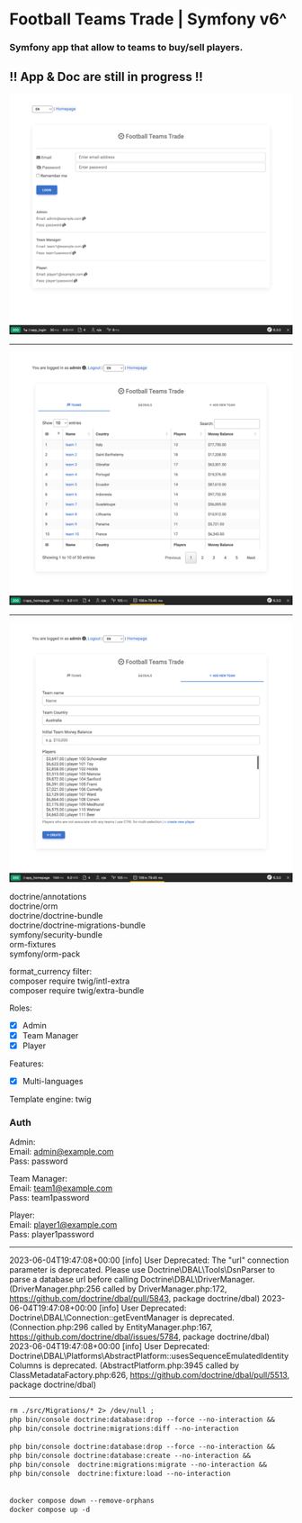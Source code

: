 # Football Teams Trade | Symfony v6^

### Symfony app that allow to teams to buy/sell players.

## !! App & Doc are still in progress !!

<img src="screenshots/login.png">
<hr />
<img src="screenshots/teams.png">
<hr />
<img src="screenshots/new-team.png">

<br />


doctrine/annotations<br/>
doctrine/orm<br/>
doctrine/doctrine-bundle<br/>
doctrine/doctrine-migrations-bundle<br/>
symfony/security-bundle<br/>
orm-fixtures<br/>
symfony/orm-pack<br/>

format_currency filter:<br/>
composer require twig/intl-extra<br/>
composer require twig/extra-bundle<br/>


Roles:
- [x] Admin
- [x] Team Manager
- [x] Player

Features:
- [x] Multi-languages


Template engine: twig<br/>


### Auth

Admin:<br>
Email: admin@example.com<br>
Pass: password

Team Manager:<br>
Email: team1@example.com<br>
Pass: team1password

Player:<br>
Email: player1@example.com<br>
Pass: player1password


<hr />

2023-06-04T19:47:08+00:00 [info] User Deprecated: The "url" connection parameter is deprecated. Please use Doctrine\DBAL\Tools\DsnParser to parse a database url before calling Doctrine\DBAL\DriverManager. (DriverManager.php:256 called by DriverManager.php:172, https://github.com/doctrine/dbal/pull/5843, package doctrine/dbal)
2023-06-04T19:47:08+00:00 [info] User Deprecated: Doctrine\DBAL\Connection::getEventManager is deprecated. (Connection.php:296 called by EntityManager.php:167, https://github.com/doctrine/dbal/issues/5784, package doctrine/dbal)
2023-06-04T19:47:08+00:00 [info] User Deprecated: Doctrine\DBAL\Platforms\AbstractPlatform::usesSequenceEmulatedIdentityColumns is deprecated. (AbstractPlatform.php:3945 called by ClassMetadataFactory.php:626, https://github.com/doctrine/dbal/pull/5513, package doctrine/dbal)

<hr />

```
rm ./src/Migrations/* 2> /dev/null ;
php bin/console doctrine:database:drop --force --no-interaction &&
php bin/console doctrine:migrations:diff --no-interaction

php bin/console doctrine:database:drop --force --no-interaction &&
php bin/console doctrine:database:create --no-interaction && 
php bin/console  doctrine:migrations:migrate --no-interaction &&
php bin/console  doctrine:fixture:load --no-interaction


docker compose down --remove-orphans
docker compose up -d
```
